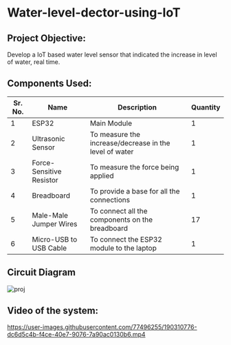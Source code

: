 # Water-level-dector-using-IoT


## Project Objective:
Develop a IoT based water level sensor that indicated the increase in level of water, real time.

## Components Used:

Sr. No. | Name | Description| Quantity
--------|------|------------|---------
1 | ESP32 | Main Module | 1
2 | Ultrasonic Sensor | To measure the increase/decrease in the level of water | 1
3 | Force-Sensitive Resistor | To measure the force being applied | 1
4 | Breadboard | To provide a base for all the connections | 1
5 | Male-Male Jumper Wires | To connect all the components on the breadboard | 17
6 | Micro-USB to USB Cable | To connect the ESP32 module to the laptop | 1

## Circuit Diagram
![proj](https://user-images.githubusercontent.com/77496255/190310640-f260854e-97b1-4ee1-a7ec-307a8246e502.jpeg) 

## Video of the system:
https://user-images.githubusercontent.com/77496255/190310776-dc6d5c4b-f4ce-40e7-9076-7a90ac0130b6.mp4




